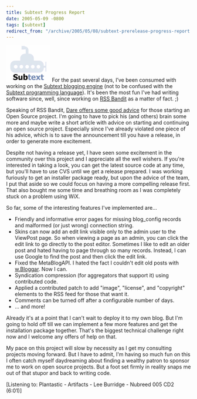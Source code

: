 ```yaml
---
title: Subtext Progress Report
date: 2005-05-09 -0800
tags: [subtext]
redirect_from: "/archive/2005/05/08/subtext-prerelease-progress-report.aspx/"
---
```


![Subtext Logo](/images/header_logo.gif) For the past several days, I’ve
been consumed with working on the [Subtext blogging
engine](https://haacked.com/archive/2005/05/04/2953.aspx) (not to be
confused with the [Subtext programming
language](http://c2.com/cgi/wiki?SubtextLanguage)). It's been the most
fun I've had writing software since, well, since working on [RSS
Bandit](http://www.rssbandit.org/) as a matter of fact. ;)

Speaking of RSS Bandit, [Dare offers some good
advice](http://www.25hoursaday.com/weblog/PermaLink.aspx?guid=766396c5-0c27-46a6-b029-5aa369605e32)
for those starting an Open Source project. I'm going to have to pick his
(and others) brain some more and maybe write a short article with advice
on starting and continuing an open source project. Especially since I've
already violated one piece of his advice, which is to save the
announcement till you have a release, in order to generate more
excitement.

Despite not having a release yet, I have seen some excitement in the
community over this project and I appreciate all the well wishers. If
you're interested in taking a look, you can get the latest source code
at any time, but you'll have to use CVS until we get a release prepared.
I was working furiously to get an installer package ready, but upon the
advice of the team, I put that aside so we could focus on having a more
compelling release first. That also bought me some time and breathing
room as I was completely stuck on a problem using WiX.

So far, some of the interesting features I've implemented are...

-   Friendly and informative error pages for missing blog\_config
    records and malformed (or just wrong) connection string.
-   Skins can now add an edit link visible only to the admin user to the
    ViewPost page. So when viewing a page as an admin, you can click the
    edit link to go directly to the post editor. Sometimes I like to
    edit an older post and hated having to page through so many records.
    Instead, I can use Google to find the post and then click the edit
    link.
-   Fixed the MetaBlogAPI. I hated the fact I couldn't edit old posts
    with [w.Bloggar](http://www.wbloggar.com/). Now I can.
-   Syndication compression (for aggregators that support it) using
    contributed code.
-   Applied a contributed patch to add "image", "license", and
    "copyright" elements to the RSS feed for those that want it.
-   Comments can be turned off after a configurable number of days.
-   ... and more!

Already it's at a point that I can't wait to deploy it to my own blog.
But I'm going to hold off till we can implement a few more features and
get the installation package together. That's the biggest technical
challenge right now and I welcome any offers of help on that.

My pace on this project will slow by necessity as I get my consulting
projects moving forward. But I have to admit, I'm having so much fun on
this I often catch myself daydreaming about finding a wealthy patron to
sponsor me to work on open source projects. But a foot set firmly in
reality snaps me out of that stupor and back to writing code.

[Listening to: Plantastic - Artifacts - Lee Burridge - Nubreed 005 CD2
(6:01)]

